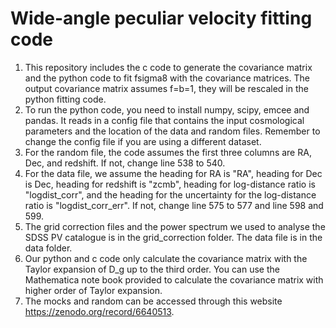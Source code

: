 # Wide-angle peculiar velocity fitting code
1. This repository includes the c code to generate the covariance matrix and the python code to fit fsigma8 with the covariance matrices. The output covariance matrix assumes f=b=1, they will be rescaled in the python fitting code. <br />
2. To run the python code, you need to install numpy, scipy, emcee and pandas. It reads in a config file that contains the input cosmological parameters and the location of the data and random files. Remember to change the config file if you are using a different dataset. <br />
3. For the random file, the code assumes the first three columns are RA, Dec, and redshift. If not, change line 538 to 540. <br />
4. For the data file, we assume the heading for RA is "RA", heading for Dec is Dec, heading for redshift is "zcmb", heading for log-distance ratio is "logdist_corr", and the heading for the uncertainty for the log-distance ratio is "logdist_corr_err". If not, change line 575 to 577 and line 598 and 599. <br />
5. The grid correction files and the power spectrum we used to analyse the SDSS PV catalogue is in the grid_correction folder. The data file is in the data folder.  <br />
6. Our python and c code only calculate the covariance matrix with the Taylor expansion of D_g up to the third order. You can use the Mathematica note book provided to calculate the covariance matrix with higher order of Taylor expansion. <br />
7. The mocks and random can be accessed through this website https://zenodo.org/record/6640513. 

